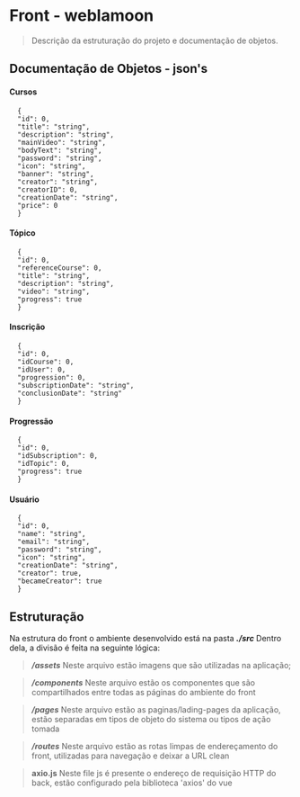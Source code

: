 # Front - weblamoon
> Descrição da estruturação do projeto e documentação de objetos.

## Documentação de Objetos - json's

#### Cursos

```
  {
  "id": 0,
  "title": "string",
  "description": "string",
  "mainVideo": "string",
  "bodyText": "string",
  "password": "string",
  "icon": "string",
  "banner": "string",
  "creator": "string",
  "creatorID": 0,
  "creationDate": "string",
  "price": 0
  }
```

#### Tópico

```
  {
  "id": 0,
  "referenceCourse": 0,
  "title": "string",
  "description": "string",
  "video": "string",
  "progress": true
  }
```
#### Inscrição

```
  {
  "id": 0,
  "idCourse": 0,
  "idUser": 0,
  "progression": 0,
  "subscriptionDate": "string",
  "conclusionDate": "string"
  }
```

#### Progressão

```
  {
  "id": 0,
  "idSubscription": 0,
  "idTopic": 0,
  "progress": true
  }
```
#### Usuário

```
  {
  "id": 0,
  "name": "string",
  "email": "string",
  "password": "string",
  "icon": "string",
  "creationDate": "string",
  "creator": true,
  "becameCreator": true
  }
```

## Estruturação

Na estrutura do front o ambiente desenvolvido está na pasta ***./src***
Dentro dela, a divisão é feita na seguinte lógica:

> ***/assets***
Neste arquivo estão imagens que são utilizadas na aplicação;

> ***/components***
Neste arquivo estão os componentes que são compartilhados entre todas as páginas do ambiente do front

> ***/pages***
Neste arquivo estão as paginas/lading-pages da aplicação, estão separadas em tipos de objeto do sistema ou tipos de ação tomada

> ***/routes***
Neste arquivo estão as rotas limpas de endereçamento do front, utilizadas para navegação e deixar a URL clean

> **axio.js**
Neste file js é presente o endereço de requisição HTTP do back, estão configurado pela biblioteca 'axios' do vue